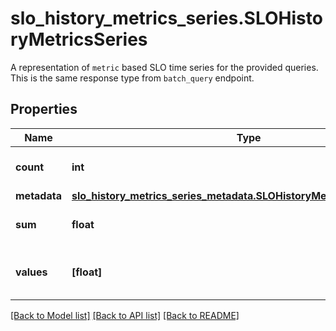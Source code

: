 # slo_history_metrics_series.SLOHistoryMetricsSeries

A representation of `metric` based SLO time series for the provided queries. This is the same response type from `batch_query` endpoint.
## Properties
Name | Type | Description | Notes
------------ | ------------- | ------------- | -------------
**count** | **int** | Count of submitted metrics. | 
**metadata** | [**slo_history_metrics_series_metadata.SLOHistoryMetricsSeriesMetadata**](SLOHistoryMetricsSeriesMetadata.md) |  | 
**sum** | **float** | Total sum of the query. | 
**values** | **[float]** | The query values for each metric. | 

[[Back to Model list]](README.md#documentation-for-models) [[Back to API list]](README.md#documentation-for-api-endpoints) [[Back to README]](README.md)


